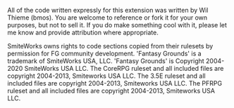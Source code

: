 All of the code written expressly for this extension was written by Wil Thieme (bmos).
You are welcome to reference or fork it for your own purposes, but not to sell it. If you do make something cool with it, please let me know and provide attribution where appropriate.

SmiteWorks owns rights to code sections copied from their rulesets by permission for FG community development.
'Fantasy Grounds' is a trademark of SmiteWorks USA, LLC. 'Fantasy Grounds' is Copyright 2004-2020 SmiteWorks USA LLC.
The CoreRPG ruleset and all included files are copyright 2004-2013, Smiteworks USA LLC.
The 3.5E ruleset and all included files are copyright 2004-2013, Smiteworks USA LLC.
The PFRPG ruleset and all included files are copyright 2004-2013, Smiteworks USA LLC.